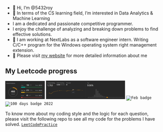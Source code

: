 - 👋 Hi, I’m @5432roy
- 👀 In terms of the CS learning field, I’m interested in Data Analytics & Machine Learning
- I am a dedicated and passionate competitive programmer.
- I enjoy the challenge of analyzing and breaking down problems to find effective solutions.
- 💼 I am working at NextLabs as a software engineer intern. Writing C/C++ program for the Windows operating system right management extension.
- 🌱 Please visit [my website](https://5432roy.github.io/) for more detailed information about me


## My Leetcode progress

<code><img width=25% alt="leetcode solved" src="resources\leetcodesolvedproblem02072024.png"></code>
<code><img width=50% alt="contest rating" src="resources\ContestRating2024-02-07.png"></code>
<code><img width=8% alt="Feb badge" src="https://assets.leetcode.com/static_assets/public/images/badges/dcc-2024-2.png"></code>
<code><img width=8% alt="100 days badge 2022" src="https://assets.leetcode.com/static_assets/public/images/badges/2022/lg/2022-annual-100.png"></code>

To know more about my coding style and the logic for each question, please visit the following repo to see all my code for the problems I have solved.
<code><a href="https://github.com/5432roy/LeetCodePractice">LeetCodePractice</a></code>

<!---
5432roy/5432roy is a ✨ special ✨ repository because its `README.md` (this file) appears on your GitHub profile.
You can click the Preview link to take a look at your changes.
--->
